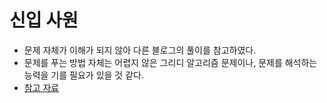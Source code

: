 # 신입 사원

- 문제 자체가 이해가 되지 않아 다른 블로그의 풀이를 참고하였다.
- 문제를 푸는 방법 자체는 어렵지 않은 그리디 알고리즘 문제이나, 문제를 해석하는 능력을 기를 필요가 있을 것 같다.
- [참고 자료](https://loosie.tistory.com/526)

